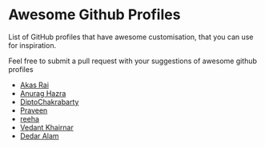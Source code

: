 # Awesome Github Profiles

List of GitHub profiles that have awesome customisation, that you can use for inspiration.

Feel free to submit a pull request with your suggestions of awesome github profiles

- [Akas Rai](https://github.com/akasrai)
- [Anurag Hazra](https://github.com/anuraghazra)
- [DiptoChakrabarty](https://github.com/diptochakrabarty)
- [Praveen](https://github.com/praveenscience)
- [reeha](https://github.com/syedareehaquasar)
- [Vedant Khairnar](https://github.com/VedantKhairnar)
- [Dedar Alam](https://github.com/devded)
